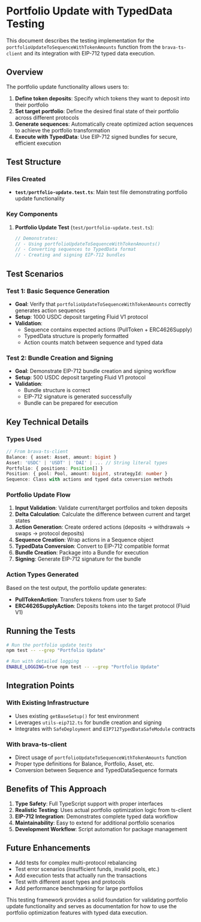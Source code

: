 # Portfolio Update with TypedData Testing

This document describes the testing implementation for the
`portfolioUpdateToSequenceWithTokenAmounts` function from the `brava-ts-client`
and its integration with EIP-712 typed data execution.

## Overview

The portfolio update functionality allows users to:

1. **Define token deposits**: Specify which tokens they want to deposit into
   their portfolio
2. **Set target portfolio**: Define the desired final state of their portfolio
   across different protocols
3. **Generate sequences**: Automatically create optimized action sequences to
   achieve the portfolio transformation
4. **Execute with TypedData**: Use EIP-712 signed bundles for secure, efficient
   execution

## Test Structure

### Files Created

- **`test/portfolio-update.test.ts`**: Main test file demonstrating portfolio
  update functionality

### Key Components



1. **Portfolio Update Test** (`test/portfolio-update.test.ts`):
   ```typescript
   // Demonstrates:
   // - Using portfolioUpdateToSequenceWithTokenAmounts()
   // - Converting sequences to TypedData format
   // - Creating and signing EIP-712 bundles
   ```

## Test Scenarios

### Test 1: Basic Sequence Generation

- **Goal**: Verify that `portfolioUpdateToSequenceWithTokenAmounts` correctly
  generates action sequences
- **Setup**: 1000 USDC deposit targeting Fluid V1 protocol
- **Validation**:
  - Sequence contains expected actions (PullToken + ERC4626Supply)
  - TypedData structure is properly formatted
  - Action counts match between sequence and typed data

### Test 2: Bundle Creation and Signing

- **Goal**: Demonstrate EIP-712 bundle creation and signing workflow
- **Setup**: 500 USDC deposit targeting Fluid V1 protocol
- **Validation**:
  - Bundle structure is correct
  - EIP-712 signature is generated successfully
  - Bundle can be prepared for execution

## Key Technical Details

### Types Used

```typescript
// From brava-ts-client
Balance: { asset: Asset, amount: bigint }
Asset: 'USDC' | 'USDT' | 'DAI' | ... // String literal types
Portfolio: { positions: Position[] }
Position: { pool: Pool, amount: bigint, strategyId: number }
Sequence: Class with actions and typed data conversion methods
```

### Portfolio Update Flow

1. **Input Validation**: Validate current/target portfolios and token deposits
2. **Delta Calculation**: Calculate the difference between current and target
   states
3. **Action Generation**: Create ordered actions (deposits → withdrawals → swaps
   → protocol deposits)
4. **Sequence Creation**: Wrap actions in a Sequence object
5. **TypedData Conversion**: Convert to EIP-712 compatible format
6. **Bundle Creation**: Package into a Bundle for execution
7. **Signing**: Generate EIP-712 signature for the bundle

### Action Types Generated

Based on the test output, the portfolio update generates:

- **PullTokenAction**: Transfers tokens from user to Safe
- **ERC4626SupplyAction**: Deposits tokens into the target protocol (Fluid V1)

## Running the Tests

```bash
# Run the portfolio update tests
npm test -- --grep "Portfolio Update"

# Run with detailed logging
ENABLE_LOGGING=true npm test -- --grep "Portfolio Update"
```

## Integration Points

### With Existing Infrastructure

- Uses existing `getBaseSetup()` for test environment
- Leverages `utils-eip712.ts` for bundle creation and signing
- Integrates with `SafeDeployment` and `EIP712TypedDataSafeModule` contracts

### With brava-ts-client

- Direct usage of `portfolioUpdateToSequenceWithTokenAmounts` function
- Proper type definitions for Balance, Portfolio, Asset, etc.
- Conversion between Sequence and TypedDataSequence formats

## Benefits of This Approach

1. **Type Safety**: Full TypeScript support with proper interfaces
2. **Realistic Testing**: Uses actual portfolio optimization logic from
   ts-client
3. **EIP-712 Integration**: Demonstrates complete typed data workflow
4. **Maintainability**: Easy to extend for additional portfolio scenarios
5. **Development Workflow**: Script automation for package management

## Future Enhancements

- Add tests for complex multi-protocol rebalancing
- Test error scenarios (insufficient funds, invalid pools, etc.)
- Add execution tests that actually run the transactions
- Test with different asset types and protocols
- Add performance benchmarking for large portfolios

This testing framework provides a solid foundation for validating portfolio
update functionality and serves as documentation for how to use the portfolio
optimization features with typed data execution.
